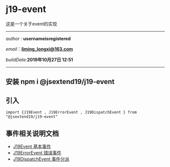 # j19-event
这是一个关于event的实现

---

*author* : **usernameisregistered**

*email*：**liming_longxi@163.com**

*buildDate*:**2019年10月27日 12:51**

---

## 安装  npm i @jsextend19/j19-event

## 引入

```
import {J19Event , J19ErrorEvent , J19DispatchEvent } from "@jsextend19/j19-event"

```

## 事件相关说明文档

- [J19Event 基本事件](./doc/event.md)
- [J19ErrorEvent 错误事件](./doc/errorEvent.md)
- [J19DispatchEvent 事件分派](./doc/eventDispatch.md)

